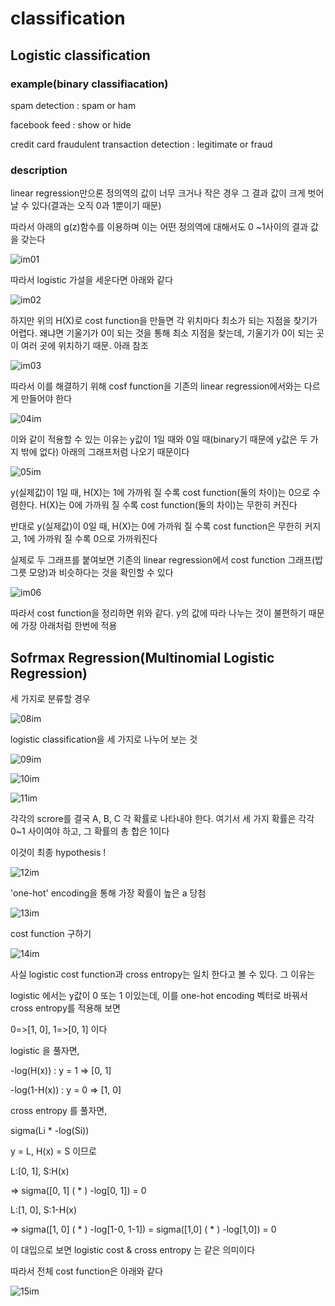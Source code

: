 # classification

## Logistic classification

### example(binary classifiacation)

spam detection : spam or ham

facebook feed : show or hide

credit card fraudulent transaction detection : legitimate or fraud



### description

linear regression만으론 정의역의 값이 너무 크거나 작은 경우 그 결과 값이 크게 벗어날 수 있다(결과는 오직 0과 1뿐이기 때문)

따라서 아래의 g(z)함수를 이용하며 이는 어떤 정의역에 대해서도 0 ~1사이의 결과 값을 갖는다



![im01](./01.jpg)



따라서 logistic 가설을 세운다면 아래와 같다



![im02](./02.jpg)



하지만 위의 H(X)로 cost function을 만들면 각 위치마다 최소가 되는 지점을 찾기가 어렵다. 왜냐면 기울기가 0이 되는 것을 통해 최소 지점을 찾는데, 기울기가 0이 되는 곳이 여러 곳에 위치하기 때문. 아래 참조



![im03](./03.jpg)



따라서 이를 해결하기 위해 cosf function을 기존의 linear regression에서와는 다르게 만들어야 한다



![04im](04.jpg)

이와 같이 적용할 수 있는 이유는 y값이 1일 때와 0일 때(binary기 때문에 y값은 두 가지 밖에 없다) 아래의 그래프처럼 나오기 때문이다



![05im](./05.jpg)



y(실제값)이 1일 때, H(X)는 1에 가까워 질 수록 cost function(둘의 차이)는 0으로 수렴한다. H(X)는 0에 가까워 질 수록 cost function(둘의 차이)는 무한히 커진다

반대로 y(실제값)이 0일 때, H(X)는 0에 가까워 질 수록 cost function은 무한히 커지고, 1에 가까워 질 수록 0으로 가까워진다

실제로 두 그래프를 붙여보면 기존의 linear regression에서 cost function 그래프(밥그릇 모양)과 비슷하다는 것을 확인할 수 있다

![im06](./06.jpg)

따라서 cost function을 정리하면 위와 같다. y의 값에 따라 나누는 것이 불편하기 때문에 가장 아래처럼 한번에 적용



## Sofrmax Regression(Multinomial Logistic Regression)



세 가지로 분류할 경우

![08im](./08.jpg)



logistic classification을 세 가지로 나누어 보는 것

![09im](./09.jpg)





![10im](./10.jpg)



![11im](./11.jpg)



각각의 scrore를 결국 A, B, C 각 확률로 나타내야 한다. 여기서 세 가지 확률은 각각 0~1 사이여야 하고, 그 확률의 총 합은 1이다

이것이 최종 hypothesis !



![12im](./12.jpg)



'one-hot' encoding을 통해 가장 확률이 높은 a 당첨



![13im](./13.jpg)



cost function 구하기

![14im](./14.jpg)





사실 logistic cost function과 cross entropy는 일치 한다고 볼 수 있다. 그 이유는

logistic 에서는 y값이 0 또는 1 이있는데, 이를 one-hot encoding 벡터로 바꿔서 cross entropy를 적용해 보면 

0=>[1, 0], 1=>[0, 1] 이다

logistic 을 풀자면, 

-log(H(x))   : y = 1 => [0, 1] 

-log(1-H(x)) : y = 0 => [1, 0] 

cross entropy 를 풀자면,

sigma(Li * -log(Si))

y = L, H(x) = S 이므로 

L:[0, 1], S:H(x) 

=> sigma([0, 1] ( * ) -log[0, 1]) = 0 

L:[1, 0], S:1-H(x) 

=> sigma([1, 0] ( * ) -log[1-0, 1-1]) = sigma([1,0] ( * ) -log[1,0]) = 0 

이 대입으로 보면 logistic cost & cross entropy 는 같은 의미이다

따라서 전체 cost function은 아래와 같다

![15im](./15.jpg)